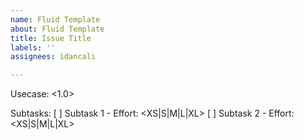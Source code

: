 ```yaml
---
name: Fluid Template
about: Fluid Template
title: Issue Title
labels: ''
assignees: idancali

---
```


Usecase: <1.0>

Subtasks:
[ ] Subtask 1 - Effort: <XS|S|M|L|XL>
[ ] Subtask 2 - Effort: <XS|S|M|L|XL>
